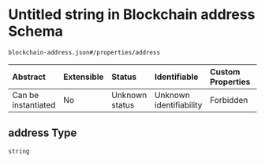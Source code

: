 # Untitled string in Blockchain address Schema

```txt
blockchain-address.json#/properties/address
```



| Abstract            | Extensible | Status         | Identifiable            | Custom Properties | Additional Properties | Access Restrictions | Defined In                                                                               |
| :------------------ | :--------- | :------------- | :---------------------- | :---------------- | :-------------------- | :------------------ | :--------------------------------------------------------------------------------------- |
| Can be instantiated | No         | Unknown status | Unknown identifiability | Forbidden         | Allowed               | none                | [blockchain-address.json\*](../../../out/blockchain-address.json "open original schema") |

## address Type

`string`

